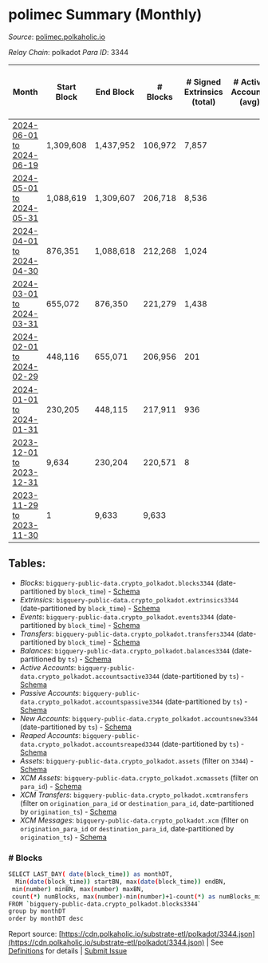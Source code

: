 # polimec Summary (Monthly)

_Source_: [polimec.polkaholic.io](https://polimec.polkaholic.io)

*Relay Chain*: polkadot
*Para ID*: 3344



| Month | Start Block | End Block | # Blocks | # Signed Extrinsics (total) | # Active Accounts (avg) | # Addresses with Balances (max) | Issues |
| ----- | ----------- | --------- | -------- | --------------------------- | ----------------------- | ------------------------------- | ------ |
| [2024-06-01 to 2024-06-19](/polkadot/3344-polimec/2024-06-30.md) | 1,309,608 | 1,437,952 | 106,972 | 7,857 |  | 1,595 | - 21,373 (16.65%) |   
| [2024-05-01 to 2024-05-31](/polkadot/3344-polimec/2024-05-31.md) | 1,088,619 | 1,309,607 | 206,718 | 8,536 |  | 1,004 | - 14,271 (6.46%) |   
| [2024-04-01 to 2024-04-30](/polkadot/3344-polimec/2024-04-30.md) | 876,351 | 1,088,618 | 212,268 | 1,024 |  | 899 | -   |   
| [2024-03-01 to 2024-03-31](/polkadot/3344-polimec/2024-03-31.md) | 655,072 | 876,350 | 221,279 | 1,438 |  | 748 | -   |   
| [2024-02-01 to 2024-02-29](/polkadot/3344-polimec/2024-02-29.md) | 448,116 | 655,071 | 206,956 | 201 |  | 540 | -   |   
| [2024-01-01 to 2024-01-31](/polkadot/3344-polimec/2024-01-31.md) | 230,205 | 448,115 | 217,911 | 936 |  | 540 | -   |   
| [2023-12-01 to 2023-12-31](/polkadot/3344-polimec/2023-12-31.md) | 9,634 | 230,204 | 220,571 | 8 |  | 3 | -   |   
| [2023-11-29 to 2023-11-30](/polkadot/3344-polimec/2023-11-30.md) | 1 | 9,633 | 9,633 |  |  | 2 | -   |   

## Tables:

* _Blocks_: `bigquery-public-data.crypto_polkadot.blocks3344` (date-partitioned by `block_time`) - [Schema](/schema/balances.json)
* _Extrinsics_: `bigquery-public-data.crypto_polkadot.extrinsics3344` (date-partitioned by `block_time`) - [Schema](/schema/extrinsics.json)
* _Events_: `bigquery-public-data.crypto_polkadot.events3344` (date-partitioned by `block_time`) - [Schema](/schema/events.json)
* _Transfers_: `bigquery-public-data.crypto_polkadot.transfers3344` (date-partitioned by `block_time`) - [Schema](/schema/transfers.json)
* _Balances_: `bigquery-public-data.crypto_polkadot.balances3344` (date-partitioned by `ts`) - [Schema](/schema/balances.json)
* _Active Accounts_: `bigquery-public-data.crypto_polkadot.accountsactive3344` (date-partitioned by `ts`) - [Schema](/schema/accountsactive.json)
* _Passive Accounts_: `bigquery-public-data.crypto_polkadot.accountspassive3344` (date-partitioned by `ts`) - [Schema](/schema/accountspassive.json)
* _New Accounts_: `bigquery-public-data.crypto_polkadot.accountsnew3344` (date-partitioned by `ts`) - [Schema](/schema/accountsnew.json)
* _Reaped Accounts_: `bigquery-public-data.crypto_polkadot.accountsreaped3344` (date-partitioned by `ts`) - [Schema](/schema/accountsreaped.json)
* _Assets_: `bigquery-public-data.crypto_polkadot.assets` (filter on `3344`) - [Schema](/schema/assets.json)
* _XCM Assets_: `bigquery-public-data.crypto_polkadot.xcmassets` (filter on `para_id`) - [Schema](/schema/xcmassets.json)
* _XCM Transfers_: `bigquery-public-data.crypto_polkadot.xcmtransfers` (filter on `origination_para_id` or `destination_para_id`, date-partitioned by `origination_ts`) - [Schema](/schema/xcmtransfers.json)
* _XCM Messages_: `bigquery-public-data.crypto_polkadot.xcm` (filter on `origination_para_id` or `destination_para_id`, date-partitioned by `origination_ts`) - [Schema](/schema/xcm.json)

### # Blocks
```bash
SELECT LAST_DAY( date(block_time)) as monthDT,
  Min(date(block_time)) startBN, max(date(block_time)) endBN, 
 min(number) minBN, max(number) maxBN, 
 count(*) numBlocks, max(number)-min(number)+1-count(*) as numBlocks_missing 
FROM `bigquery-public-data.crypto_polkadot.blocks3344` 
group by monthDT 
order by monthDT desc
```


Report source: [https://cdn.polkaholic.io/substrate-etl/polkadot/3344.json](https://cdn.polkaholic.io/substrate-etl/polkadot/3344.json) | See [Definitions](/DEFINITIONS.md) for details | [Submit Issue](https://github.com/colorfulnotion/substrate-etl/issues)
